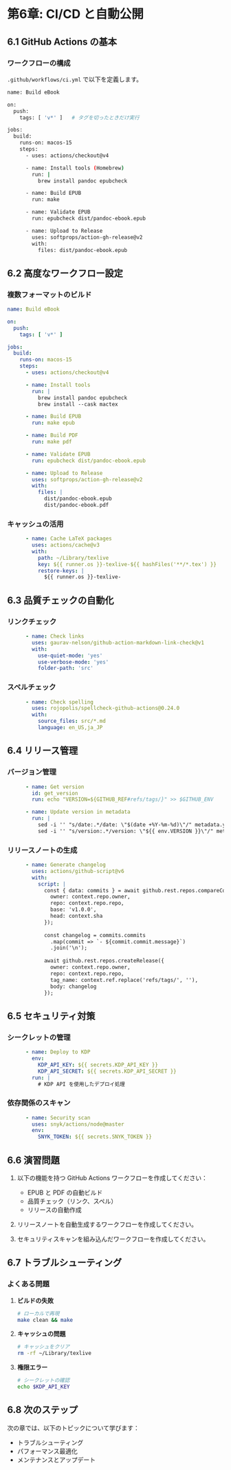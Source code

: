 # 第6章: CI/CD と自動公開

## 6.1 GitHub Actions の基本

### ワークフローの構成

`.github/workflows/ci.yml` で以下を定義します。

```bash
name: Build eBook

on:
  push:
    tags: [ 'v*' ]   # タグを切ったときだけ実行

jobs:
  build:
    runs-on: macos-15
    steps:
      - uses: actions/checkout@v4

      - name: Install tools (Homebrew)
        run: |
          brew install pandoc epubcheck

      - name: Build EPUB
        run: make

      - name: Validate EPUB
        run: epubcheck dist/pandoc-ebook.epub

      - name: Upload to Release
        uses: softprops/action-gh-release@v2
        with:
          files: dist/pandoc-ebook.epub
```

## 6.2 高度なワークフロー設定

### 複数フォーマットのビルド

```yaml
name: Build eBook

on:
  push:
    tags: [ 'v*' ]

jobs:
  build:
    runs-on: macos-15
    steps:
      - uses: actions/checkout@v4

      - name: Install tools
        run: |
          brew install pandoc epubcheck
          brew install --cask mactex

      - name: Build EPUB
        run: make epub

      - name: Build PDF
        run: make pdf

      - name: Validate EPUB
        run: epubcheck dist/pandoc-ebook.epub

      - name: Upload to Release
        uses: softprops/action-gh-release@v2
        with:
          files: |
            dist/pandoc-ebook.epub
            dist/pandoc-ebook.pdf
```

### キャッシュの活用

```yaml
      - name: Cache LaTeX packages
        uses: actions/cache@v3
        with:
          path: ~/Library/texlive
          key: ${{ runner.os }}-texlive-${{ hashFiles('**/*.tex') }}
          restore-keys: |
            ${{ runner.os }}-texlive-
```

## 6.3 品質チェックの自動化

### リンクチェック

```yaml
      - name: Check links
        uses: gaurav-nelson/github-action-markdown-link-check@v1
        with:
          use-quiet-mode: 'yes'
          use-verbose-mode: 'yes'
          folder-path: 'src'
```

### スペルチェック

```yaml
      - name: Check spelling
        uses: rojopolis/spellcheck-github-actions@0.24.0
        with:
          source_files: src/*.md
          language: en_US,ja_JP
```

## 6.4 リリース管理

### バージョン管理

```yaml
      - name: Get version
        id: get_version
        run: echo "VERSION=${GITHUB_REF#refs/tags/}" >> $GITHUB_ENV

      - name: Update version in metadata
        run: |
          sed -i '' "s/date:.*/date: \"$(date +%Y-%m-%d)\"/" metadata.yaml
          sed -i '' "s/version:.*/version: \"${{ env.VERSION }}\"/" metadata.yaml
```

### リリースノートの生成

```yaml
      - name: Generate changelog
        uses: actions/github-script@v6
        with:
          script: |
            const { data: commits } = await github.rest.repos.compareCommits({
              owner: context.repo.owner,
              repo: context.repo.repo,
              base: 'v1.0.0',
              head: context.sha
            });
            
            const changelog = commits.commits
              .map(commit => `- ${commit.commit.message}`)
              .join('\n');
            
            await github.rest.repos.createRelease({
              owner: context.repo.owner,
              repo: context.repo.repo,
              tag_name: context.ref.replace('refs/tags/', ''),
              body: changelog
            });
```

## 6.5 セキュリティ対策

### シークレットの管理

```yaml
      - name: Deploy to KDP
        env:
          KDP_API_KEY: ${{ secrets.KDP_API_KEY }}
          KDP_API_SECRET: ${{ secrets.KDP_API_SECRET }}
        run: |
          # KDP API を使用したデプロイ処理
```

### 依存関係のスキャン

```yaml
      - name: Security scan
        uses: snyk/actions/node@master
        env:
          SNYK_TOKEN: ${{ secrets.SNYK_TOKEN }}
```

## 6.6 演習問題

1. 以下の機能を持つ GitHub Actions ワークフローを作成してください：
   - EPUB と PDF の自動ビルド
   - 品質チェック（リンク、スペル）
   - リリースの自動作成

2. リリースノートを自動生成するワークフローを作成してください。

3. セキュリティスキャンを組み込んだワークフローを作成してください。

## 6.7 トラブルシューティング

### よくある問題

1. **ビルドの失敗**
   ```bash
   # ローカルで再現
   make clean && make
   ```

2. **キャッシュの問題**
   ```bash
   # キャッシュをクリア
   rm -rf ~/Library/texlive
   ```

3. **権限エラー**
   ```bash
   # シークレットの確認
   echo $KDP_API_KEY
   ```

## 6.8 次のステップ

次の章では、以下のトピックについて学びます：

- トラブルシューティング
- パフォーマンス最適化
- メンテナンスとアップデート